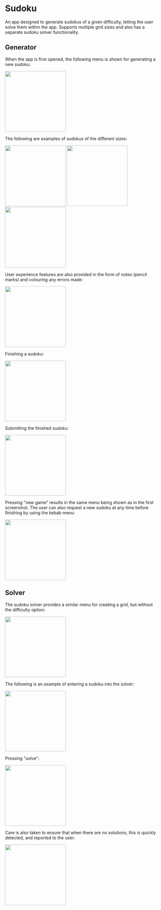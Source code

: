 # Sudoku

An app designed to generate sudokus of a given difficulty, letting the user solve them within the app.
Supports multiple grid sizes and also has a separate sudoku solver functionality.

## Generator

When the app is first opened, the following menu is shown for generating a new sudoku:


<img src="screenshots/generator-menu.png" width="200">


The following are examples of sudokus of the different sizes:


<p float="left">
    <img src="screenshots/6x6.png" width="200">
    <img src="screenshots/9x9.png" width="200">
    <img src="screenshots/12x12.png" width="200">
</p>


User experience features are also provided in the form of notes (pencil marks) and colouring any errors made:

<img src="screenshots/errors-and-notes.png" width="200">

Finishing a sudoku:

<img src="screenshots/finished.png" width="200">

Submitting the finished sudoku:

<img src="screenshots/finished-submitted.png" width="200">

Pressing "new game" results in the same menu being shown as in the first screenshot. The user can also request a
new sudoku at any time before finishing by using the kebab menu:

<img src="screenshots/kebab.png" width="200">

## Solver

The sudoku solver provides a similar menu for creating a grid, but without the difficulty option:

<img src="screenshots/solver-menu.png" width="200">

The following is an example of entering a sudoku into the solver:

<img src="screenshots/unsolved-sudoku.png" width="200">

Pressing "solve":

<img src="screenshots/solved-sudoku.png" width="200">

Care is also taken to ensure that when there are no solutions, this is quickly
detected, and reported to the user:

<img src="screenshots/no-solutions.png" width="200">
